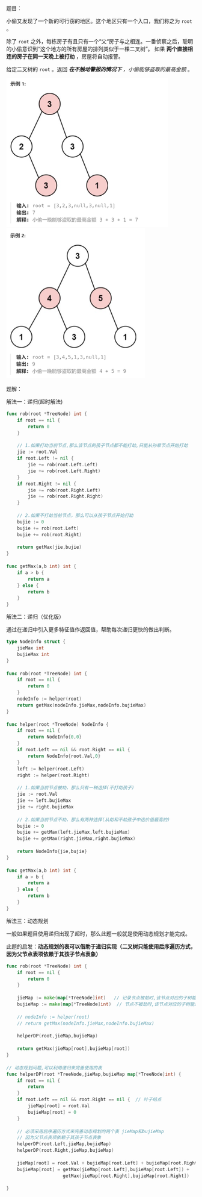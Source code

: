 题目：

小偷又发现了一个新的可行窃的地区。这个地区只有一个入口，我们称之为 `root` 。

除了 `root` 之外，每栋房子有且只有一个“父“房子与之相连。一番侦察之后，聪明的小偷意识到“这个地方的所有房屋的排列类似于一棵二叉树”。 如果 **两个直接相连的房子在同一天晚上被打劫** ，房屋将自动报警。

给定二叉树的 `root` 。返回 ***在不触动警报的情况下** ，小偷能够盗取的最高金额* 。

<img src="337.打家劫舍II.assets/image-20230901185702242.png" alt="image-20230901185702242" style="zoom:50%;" />

<img src="337.打家劫舍II.assets/image-20230901185714127.png" alt="image-20230901185714127" style="zoom:50%;" />

题解：

解法一：递归(超时解法)

```go
func rob(root *TreeNode) int {
    if root == nil {
        return 0
    }

    // 1.如果打劫当前节点,那么该节点的孩子节点都不能打劫,只能从孙辈节点开始打劫
    jie := root.Val
    if root.Left != nil {
        jie += rob(root.Left.Left)
        jie += rob(root.Left.Right)
    }
    if root.Right != nil {
        jie += rob(root.Right.Left)
        jie += rob(root.Right.Right)
    }

    // 2.如果不打劫当前节点，那么可以从孩子节点开始打劫
    bujie := 0
    bujie += rob(root.Left)
    bujie += rob(root.Right)

    return getMax(jie,bujie)
}

func getMax(a,b int) int {
    if a > b {
        return a
    } else {
        return b
    }
}
```

解法二：递归（优化版）

通过在递归中引入更多特征值作返回值，帮助每次递归更快的做出判断。

```go
type NodeInfo struct {
    jieMax int
    bujieMax int
}

func rob(root *TreeNode) int {
    if root == nil {
        return 0
    }
    nodeInfo := helper(root)
    return getMax(nodeInfo.jieMax,nodeInfo.bujieMax)
}

func helper(root *TreeNode) NodeInfo {
    if root == nil {
        return NodeInfo{0,0}
    }
    if root.Left == nil && root.Right == nil {
        return NodeInfo{root.Val,0}
    }
    left := helper(root.Left)
    right := helper(root.Right)

    // 1.如果当前节点被劫，那么只有一种选择(不打劫孩子)
    jie := root.Val   
    jie += left.bujieMax
    jie += right.bujieMax

    // 2.如果当前节点不劫，那么有两种选择(从劫和不劫孩子中选价值最高的)
    bujie := 0    
    bujie += getMax(left.jieMax,left.bujieMax) 
    bujie += getMax(right.jieMax,right.bujieMax) 

    return NodeInfo{jie,bujie}
}

func getMax(a,b int) int {
    if a > b {
        return a
    } else {
        return b
    }
}
```

解法三：动态规划

一般如果题目使用递归出现了超时，那么此题一般就是使用动态规划才能完成。

此题的启发：**动态规划的表可以借助于递归实现（二叉树只能使用后序遍历方式，因为父节点表项依赖于其孩子节点表象）**

```GO
func rob(root *TreeNode) int {
    if root == nil {
        return 0
    }

    jieMap := make(map[*TreeNode]int)   // 记录节点被劫时,该节点对应的子树能返回的最大价值
    bujieMap := make(map[*TreeNode]int)  // 节点不被劫时,该节点对应的子树能返回的最大价值

    // nodeInfo := helper(root)
    // return getMax(nodeInfo.jieMax,nodeInfo.bujieMax)

    helperDP(root,jieMap,bujieMap)

    return getMax(jieMap[root],bujieMap[root])
}

// 动态规划问题,可以利用递归来完善使用的表
func helperDP(root *TreeNode,jieMap,bujieMap map[*TreeNode]int) {
    if root == nil {
        return 
    }
    if root.Left == nil && root.Right == nil {  // 叶子结点
        jieMap[root] = root.Val
        bujieMap[root] = 0
    }

    // 必须采用后序遍历方式来完善动态规划的两个表 jieMap和bujieMap
    // 因为父节点表项依赖于其孩子节点表象
    helperDP(root.Left,jieMap,bujieMap)
    helperDP(root.Right,jieMap,bujieMap)

    jieMap[root] = root.Val + bujieMap[root.Left] + bujieMap[root.Right]
    bujieMap[root] = getMax(jieMap[root.Left],bujieMap[root.Left]) + 
    				 getMax(jieMap[root.Right],bujieMap[root.Right])			                         

}
```

